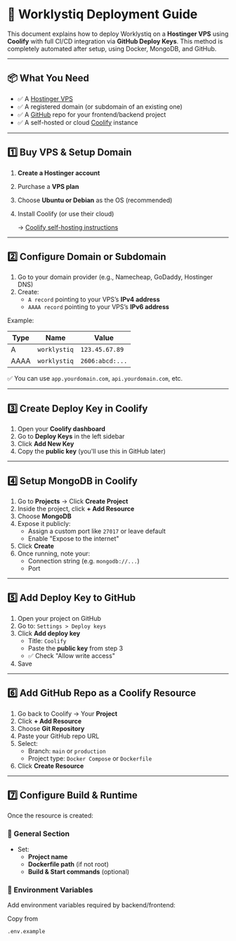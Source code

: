 # 🚀 Worklystiq Deployment Guide

This document explains how to deploy Worklystiq on a **Hostinger VPS** using **Coolify** with full CI/CD integration via **GitHub Deploy Keys**. This method is completely automated after setup, using Docker, MongoDB, and GitHub.

---

## 📦 What You Need

- ✅ A [Hostinger VPS](https://www.hostinger.com/)
- ✅ A registered domain (or subdomain of an existing one)
- ✅ A [GitHub](https://github.com/) repo for your frontend/backend project
- ✅ A self-hosted or cloud [Coolify](https://coolify.io/) instance

---

## 1️⃣ Buy VPS & Setup Domain

1. **Create a Hostinger account**
2. Purchase a **VPS plan**
3. Choose **Ubuntu or Debian** as the OS (recommended)
4. Install Coolify (or use their cloud)

   → [Coolify self-hosting instructions](https://docs.coolify.io/getting-started/self-host)

---

## 2️⃣ Configure Domain or Subdomain

1. Go to your domain provider (e.g., Namecheap, GoDaddy, Hostinger DNS)
2. Create:
   - `A record` pointing to your VPS’s **IPv4 address**
   - `AAAA record` pointing to your VPS’s **IPv6 address**

Example:

| Type  | Name         | Value           |
|-------|--------------|-----------------|
| A     | `worklystiq` | `123.45.67.89`  |
| AAAA  | `worklystiq` | `2606:abcd:...` |

✅ You can use `app.yourdomain.com`, `api.yourdomain.com`, etc.

---

## 3️⃣ Create Deploy Key in Coolify

1. Open your **Coolify dashboard**
2. Go to **Deploy Keys** in the left sidebar
3. Click **Add New Key**
4. Copy the **public key** (you'll use this in GitHub later)

---

## 4️⃣ Setup MongoDB in Coolify

1. Go to **Projects** → Click **Create Project**
2. Inside the project, click **+ Add Resource**
3. Choose **MongoDB**
4. Expose it publicly:
   - Assign a custom port like `27017` or leave default
   - Enable "Expose to the internet"
5. Click **Create**
6. Once running, note your:
   - Connection string (e.g. `mongodb://...`)
   - Port

---

## 5️⃣ Add Deploy Key to GitHub

1. Open your project on GitHub
2. Go to: `Settings > Deploy keys`
3. Click **Add deploy key**
   - Title: `Coolify`
   - Paste the **public key** from step 3
   - ✅ Check "Allow write access"
4. Save

---

## 6️⃣ Add GitHub Repo as a Coolify Resource

1. Go back to Coolify → Your **Project**
2. Click **+ Add Resource**
3. Choose **Git Repository**
4. Paste your GitHub repo URL
5. Select:
   - Branch: `main` or `production`
   - Project type: `Docker Compose` or `Dockerfile`
6. Click **Create Resource**

---

## 7️⃣ Configure Build & Runtime

Once the resource is created:

### 🔧 General Section

- Set:
  - **Project name**
  - **Dockerfile path** (if not root)
  - **Build & Start commands** (optional)

### 🔐 Environment Variables

Add environment variables required by backend/frontend:

Copy from
```bash
.env.example
```
